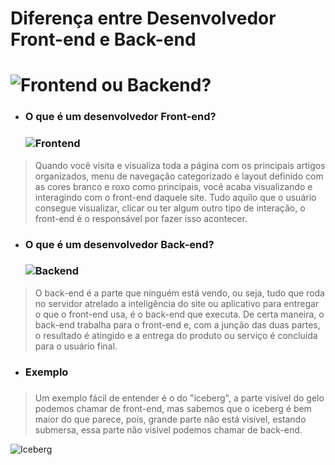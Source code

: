 # Diferença entre Desenvolvedor Front-end e Back-end <h1> ![Frontend ou Backend?](https://img.icons8.com/ios/64/000000/question--v1.png)

* ### O que é um desenvolvedor Front-end? <h3> ![Frontend](https://img.icons8.com/external-flaticons-flat-flat-icons/64/000000/external-front-end-web-development-flaticons-flat-flat-icons.png)
> Quando você visita e visualiza toda a página com os principais artigos organizados, menu de navegação categorizado e layout definido com as cores branco e roxo como principais, você acaba visualizando e interagindo com o front-end daquele site.
>Tudo aquilo que o usuário consegue visualizar, clicar ou ter algum outro tipo de interação, o front-end é o responsável por fazer isso acontecer.

* ### O que é um desenvolvedor Back-end? <h3> ![Backend](https://img.icons8.com/external-flaticons-flat-flat-icons/64/000000/external-backend-no-code-flaticons-flat-flat-icons.png)
>O back-end é a parte que ninguém está vendo, ou seja, tudo que roda no servidor atrelado a inteligência do site ou aplicativo para entregar o que o front-end usa, é o back-end que executa.
>De certa maneira, o back-end trabalha para o front-end e, com a junção das duas partes, o resultado é atingido e a entrega do produto ou serviço é concluída para o usuário final.

* ### Exemplo <h3>
>Um exemplo fácil de entender é o do "iceberg", a parte visível do gelo podemos chamar de front-end, mas sabemos que o iceberg é bem maior do que parece, pois, grande parte não está visível, estando submersa, essa parte não visível podemos chamar de back-end.

![Iceberg](https://blog.back4app.com/wp-content/uploads/2021/06/backend-vs-frontend-2.png)